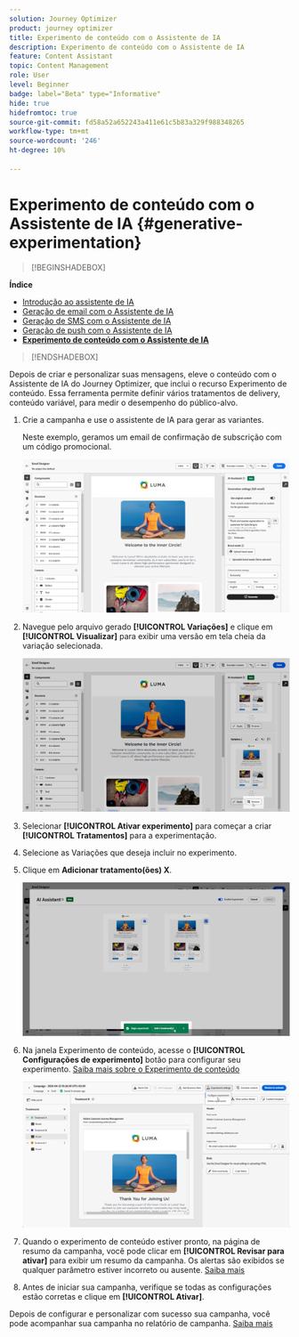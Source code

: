 ```yaml
---
solution: Journey Optimizer
product: journey optimizer
title: Experimento de conteúdo com o Assistente de IA
description: Experimento de conteúdo com o Assistente de IA
feature: Content Assistant
topic: Content Management
role: User
level: Beginner
badge: label="Beta" type="Informative"
hide: true
hidefromtoc: true
source-git-commit: fd58a52a652243a411e61c5b83a329f988348265
workflow-type: tm+mt
source-wordcount: '246'
ht-degree: 10%

---
```


# Experimento de conteúdo com o Assistente de IA {#generative-experimentation}

>[!BEGINSHADEBOX]

**Índice**

* [Introdução ao assistente de IA](gs-generative.md)
* [Geração de email com o Assistente de IA](generative-email.md)
* [Geração de SMS com o Assistente de IA](generative-sms.md)
* [Geração de push com o Assistente de IA](generative-push.md)
* **[Experimento de conteúdo com o Assistente de IA](generative-experimentation.md)**

>[!ENDSHADEBOX]

Depois de criar e personalizar suas mensagens, eleve o conteúdo com o Assistente de IA do Journey Optimizer, que inclui o recurso Experimento de conteúdo. Essa ferramenta permite definir vários tratamentos de delivery, conteúdo variável, para medir o desempenho do público-alvo.

1. Crie a campanha e use o assistente de IA para gerar as variantes.

   Neste exemplo, geramos um email de confirmação de subscrição com um código promocional.

   ![](assets/experiment-genai-1.png)

1. Navegue pelo arquivo gerado **[!UICONTROL Variações]** e clique em **[!UICONTROL Visualizar]** para exibir uma versão em tela cheia da variação selecionada.

   ![](assets/experiment-genai-2.png)

1. Selecionar **[!UICONTROL Ativar experimento]** para começar a criar **[!UICONTROL Tratamentos]** para a experimentação.

1. Selecione as Variações que deseja incluir no experimento.

1. Clique em **Adicionar tratamento(ões) X**.

   ![](assets/experiment-genai-3.png)

1. Na janela Experimento de conteúdo, acesse o **[!UICONTROL Configurações de experimento]** botão para configurar seu experimento. [Saiba mais sobre o Experimento de conteúdo](../campaigns/content-experiment.md)

   ![](assets/experiment-genai-4.png)

1. Quando o experimento de conteúdo estiver pronto, na página de resumo da campanha, você pode clicar em **[!UICONTROL Revisar para ativar]** para exibir um resumo da campanha. Os alertas são exibidos se qualquer parâmetro estiver incorreto ou ausente. [Saiba mais](../campaigns/content-experiment.md#treatment-experiment)

1. Antes de iniciar sua campanha, verifique se todas as configurações estão corretas e clique em **[!UICONTROL Ativar]**.

Depois de configurar e personalizar com sucesso sua campanha, você pode acompanhar sua campanha no relatório de campanha. [Saiba mais](../reports/campaign-global-report.md)
